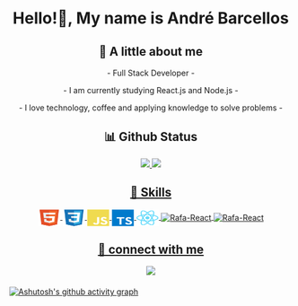 

<div align="center">

# Hello!👋, My name is André Barcellos

</div>


<div align="center">

## 💫 A little about me


</div>


<div align="center">

<p>- Full Stack Developer -
<p>- I am currently studying React.js and Node.js -
<p>- I love technology, coffee and applying knowledge to solve problems -</p>

</div>


<div align="center">

## 📊 Github Status

</div>

<div align="center">

  <a href="https://github.com/AndBarcellos">
  <img height="160em" src="https://github-readme-stats.vercel.app/api?username=AndBarcellos&show_icons=true&theme=aura&include_all_commits=true&count_private=true"/>
  <img height="160em" src="https://github-readme-stats.vercel.app/api/top-langs/?username=AndBarcellos&layout=compact&langs_count=7&theme=aura"/>
</div>
  
<div align="center">

## 🚀 Skills

</div>

<div align="center">

  <img align="center" alt="Rafa-HTML" height="30" width="40" src="https://raw.githubusercontent.com/devicons/devicon/master/icons/html5/html5-original.svg">
  <img align="center" alt="Rafa-CSS" height="30" width="40" src="https://raw.githubusercontent.com/devicons/devicon/master/icons/css3/css3-original.svg">
  <img align="center" alt="Rafa-Js" height="30" width="40" src="https://raw.githubusercontent.com/devicons/devicon/master/icons/javascript/javascript-plain.svg">
  <img align="center" alt="Rafa-Ts" height="30" width="40" src="https://raw.githubusercontent.com/devicons/devicon/master/icons/typescript/typescript-plain.svg">
  <img align="center" alt="Rafa-React" height="30" width="40" src="https://raw.githubusercontent.com/devicons/devicon/master/icons/react/react-original.svg">
  <img align="center" alt="Rafa-React" height="30" width="40" src="https://cdn.jsdelivr.net/gh/devicons/devicon/icons/nodejs/nodejs-original.svg">
  <img align="center" alt="Rafa-React" height="30" width="40" src="https://cdn.jsdelivr.net/gh/devicons/devicon/icons/git/git-plain.svg">
 
  </div>
  
  <div align="center">

## 👥 connect with me
<p>
<a href="https://linkedin.com/in/perfilandrebarcellos"><img src="https://cdn.jsdelivr.net/gh/devicons/devicon/icons/linkedin/linkedin-original.svg"?style=for-the-badge&logo=linkedin&logoColor=white" style="margin-bottom: 4px;" height="30px" target="_blank"></a>

</div>


[![Ashutosh's github activity graph](https://github-readme-activity-graph.vercel.app/graph?username=AndBarcellos&bg_color=0d1117&color=ffffff&line=844c9e&point=3ce2df&area=true&hide_border=true)](https://github.com/ashutosh00710/github-readme-activity-graph)
